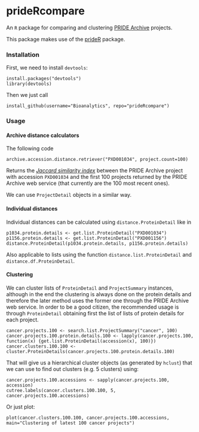 prideRcompare
=============

An `R` package for comparing and clustering [PRIDE Archive](http://www.ebi.ac.uk/pride/archive) 
projects. 

This package makes use of the [prideR](https://github.com/jadianes/prider) package.  

### Installation  

First, we need to install `devtools`:  

    install.packages("devtools")
    library(devtools)
   
Then we just call  

    install_github(username="Bioanalytics", repo="prideRcompare")

### Usage  

#### Archive distance calculators

The following code  

    archive.accession.distance.retriever("PXD001034", project.count=100)
   
Returns the [*Jaccard similarity index*](http://en.wikipedia.org/wiki/Jaccard_index) 
between the PRIDE Archive project with accession `PXD001034` and the first 100 
projects returned by the PRIDE Archive web service (that currently are the 100 
most recent ones).  

We can use `ProjectDetail` objects in a similar way.  

#### Individual distances

Individual distances can be calculated using `distance.ProteinDetail` like in  

    p1034.protein.details <- get.list.ProteinDetail("PXD001034")
    p1156.protein.details <- get.list.ProteinDetail("PXD001156")
    distance.ProteinDetail(p1034.protein.details, p1156.protein.details)

Also applicable to lists using the function `distance.list.ProteinDetail` and
`distance.df.ProteinDetail`.  

#### Clustering  

We can cluster lists of `ProteinDetail` and `ProjectSummary` instances, although
in the end the clustering is always done on the protein details and therefore 
the later method uses the former one through the PRIDE Archive web service. In
order to be a good citizen, the recommended usage is through `ProteinDetail` 
obtaining first the list of lists of protein details for each project.  

    cancer.projects.100 <- search.list.ProjectSummary("cancer", 100)
    cancer.projects.100.protein.details.100 <- lapply(cancer.projects.100, function(x) {get.list.ProteinDetail(accession(x), 100)})
    cancer.clusters.100.100 <- cluster.ProteinDetails(cancer.projects.100.protein.details.100)

That will give us a hierarchical cluster objects (as generated by `hclust`) that
we can use to find out clusters (e.g. 5 clusters) using:

    cancer.projects.100.accessions <- sapply(cancer.projects.100, accession)
    cutree.labels(cancer.clusters.100.100, 5, cancer.projects.100.accessions)

Or just plot:

    plot(cancer.clusters.100.100, cancer.projects.100.accessions, main="Clustering of latest 100 cancer projects")




